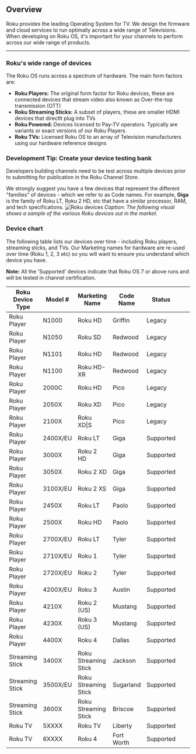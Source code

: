 ## Overview
Roku provides the leading Operating System for TV. We design the firmware and cloud services to run optimally across a wide range of Televisions. When developing on Roku OS, it's important for your channels to perform across our wide range of products.

- - - -

### Roku's wide range of devices
The Roku OS runs across a spectrum of hardware. The main form factors are:

* **Roku Players:** The original form factor for Roku devices, these are connected devices that stream video also known as Over-the-top transmission (OTT)
* **Roku Streaming Sticks:** A subset of players, these are smaller HDMI devices that directlt plug into TVs
* **Roku Powered:** Devices licensed to Pay-TV operators. Typically are variants or exact versions of our Roku Players.
* **Roku TVs:** Licensed Roku OS to an array of Television manufacturers using our hardware reference designs

 

### Development Tip: Create your device testing bank
Developers building channels need to be test across multiple devices prior to submitting for publication in the Roku Channel Store. 

We strongly suggest you have a few devices that represent the different "families" of devices - which we refer to as Code names. For example, **Giga** is the family of Roku LT, Roku 2 HD, etc that have a similar processor, RAM, and tech specifications.
![Roku devices](https://roku-developer-home-ghost-staging.s3.amazonaws.com/2016/Jul/cm9rdV9kZXZpY2VzLTE0NjkxMjk4NTMzMzA=.png)
_Caption: The following visual shows a sample of the various Roku devices out in the market._

### Device chart
The following table lists our devices over time - including Roku players, streaming sticks, and TVs. Our Marketing names for hardware are re-used over time (Roku 1, 2, 3 etc) so you will want to ensure you understand which device you have. 

**Note:** All the 'Supported' devices indicate that Roku OS 7 or above runs and will be tested in channel certification.

<table>
<thead><tr><th>Roku Device Type</th><th>Model #</th><th>Marketing Name</th><th>Code Name</th><th>Status</th><th>&nbsp;</th><th>&nbsp;</th><th>&nbsp;</th></tr></thead><tbody>
 <tr><td>Roku Player</td><td>N1000</td><td>Roku HD</td><td>Griffin</td><td>Legacy</td><td>&nbsp;</td><td>&nbsp;</td><td>&nbsp;</td></tr>
 <tr><td>Roku Player</td><td>N1050</td><td>Roku SD</td><td>Redwood</td><td>Legacy</td><td>&nbsp;</td><td>&nbsp;</td><td>&nbsp;</td></tr>
 <tr><td>Roku Player</td><td>N1101</td><td>Roku HD</td><td>Redwood</td><td>Legacy</td><td>&nbsp;</td><td>&nbsp;</td><td>&nbsp;</td></tr>
 <tr><td>Roku Player</td><td>N1100</td><td>Roku HD-XR</td><td>Redwood</td><td>Legacy</td><td>&nbsp;</td><td>&nbsp;</td><td>&nbsp;</td></tr>
 <tr><td>Roku Player</td><td>2000C</td><td>Roku HD</td><td>Pico</td><td>Legacy</td><td>&nbsp;</td><td>&nbsp;</td><td>&nbsp;</td></tr>
 <tr><td>Roku Player</td><td>2050X</td><td>Roku XD</td><td>Pico</td><td>Legacy</td><td>&nbsp;</td><td>&nbsp;</td><td>&nbsp;</td></tr>
 <tr><td>Roku Player</td><td>2100X</td><td>Roku XD|S</td><td>Pico</td><td>Legacy</td><td>&nbsp;</td><td>&nbsp;</td><td>&nbsp;</td></tr>
 <tr><td>Roku Player</td><td>2400X/EU</td><td>Roku LT</td><td>Giga</td><td>Supported</td><td>&nbsp;</td><td>&nbsp;</td><td>&nbsp;</td></tr>
 <tr><td>Roku Player</td><td>3000X</td><td>Roku 2 HD</td><td>Giga</td><td>Supported</td><td>&nbsp;</td><td>&nbsp;</td><td>&nbsp;</td></tr>
 <tr><td>Roku Player</td><td>3050X</td><td>Roku 2 XD</td><td>Giga</td><td>Supported</td><td>&nbsp;</td><td>&nbsp;</td><td>&nbsp;</td></tr>
 <tr><td>Roku Player</td><td>3100X/EU</td><td>Roku 2 XS</td><td>Giga</td><td>Supported</td><td>&nbsp;</td><td>&nbsp;</td><td>&nbsp;</td></tr>
 <tr><td>Roku Player</td><td>2450X</td><td>Roku LT</td><td>Paolo</td><td>Supported</td><td>&nbsp;</td><td>&nbsp;</td><td>&nbsp;</td></tr>
 <tr><td>Roku Player</td><td>2500X</td><td>Roku HD</td><td>Paolo</td><td>Supported</td><td>&nbsp;</td><td>&nbsp;</td><td>&nbsp;</td></tr>
 <tr><td>Roku Player</td><td>2700X/EU</td><td>Roku LT</td><td>Tyler</td><td>Supported</td><td>&nbsp;</td><td>&nbsp;</td><td>&nbsp;</td></tr>
 <tr><td>Roku Player</td><td>2710X/EU</td><td>Roku 1</td><td>Tyler</td><td>Supported</td><td>&nbsp;</td><td>&nbsp;</td><td>&nbsp;</td></tr>
 <tr><td>Roku Player</td><td>2720X/EU</td><td>Roku 2</td><td>Tyler</td><td>Supported</td><td>&nbsp;</td><td>&nbsp;</td><td>&nbsp;</td></tr>
 <tr><td>Roku Player</td><td>4200X/EU</td><td>Roku 3</td><td>Austin</td><td>Supported</td><td>&nbsp;</td><td>&nbsp;</td><td>&nbsp;</td></tr>
 <tr><td>Roku Player</td><td>4210X</td><td>Roku 2 (US)</td><td>Mustang</td><td>Supported</td><td>&nbsp;</td><td>&nbsp;</td><td>&nbsp;</td></tr>
 <tr><td>Roku Player</td><td>4230X</td><td>Roku 3 (US)</td><td>Mustang</td><td>Supported</td><td>&nbsp;</td><td>&nbsp;</td><td>&nbsp;</td></tr>
 <tr><td>Roku Player</td><td>4400X</td><td>Roku 4</td><td>Dallas</td><td>Supported</td><td>&nbsp;</td><td>&nbsp;</td><td>&nbsp;</td></tr>
 <tr><td>Streaming Stick</td><td>3400X</td><td>Roku Streaming Stick</td><td>Jackson</td><td>Supported</td><td>&nbsp;</td><td>&nbsp;</td><td>&nbsp;</td></tr>
 <tr><td>Streaming Stick</td><td>3500X/EU</td><td>Roku Streaming Stick</td><td>Sugarland</td><td>Supported</td><td>&nbsp;</td><td>&nbsp;</td><td>&nbsp;</td></tr>
 <tr><td>Streaming Stick</td><td>3600X</td><td>Roku Streaming Stick</td><td>Briscoe</td><td>Supported</td><td>&nbsp;</td><td>&nbsp;</td><td>&nbsp;</td></tr>
 <tr><td>Roku TV</td><td>5XXXX</td><td>Roku TV</td><td>Liberty</td><td>Supported</td><td>&nbsp;</td><td>&nbsp;</td><td>&nbsp;</td></tr>
 <tr><td>Roku TV</td><td>6XXXX</td><td>Roku 4</td><td>Fort Worth</td><td>Supported</td></tbody></table>